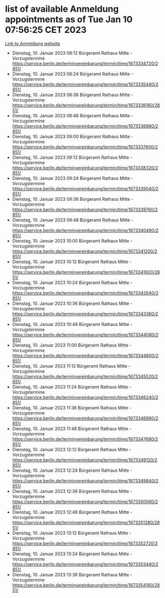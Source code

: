 # list of available Anmeldung appointments as of Tue Jan 10 07:56:25 CET 2023
[Link to Anmeldung website](https://service.berlin.de/terminvereinbarung/termin/tag.php?termin=0&anliegen[]=120686&dienstleisterlist=122210,122217,327316,122219,327312,122227,327314,122231,327346,122243,327348,122252,329742,122260,329745,122262,329748,122254,329751,122271,327278,122273,327274,122277,327276,330436,122280,327294,122282,327290,122284,327292,327539,122291,327270,122285,327266,122286,327264,122296,327268,150230,329760,122301,327282,122297,327286,122294,327284,122312,329763,122314,329775,122304,327330,122311,327334,122309,327332,122281,327352,122279,329772,122276,327324,122274,327326,122267,329766,122246,327318,122251,327320,122257,327322,122208,327298,122226,327300,121362,121364&herkunft=http%3A%2F%2Fservice.berlin.de%2Fdienstleistung%2F120686%2F)
- Dienstag, 10. Januar 2023 08:12 Bürgeramt Rathaus Mitte - Vorzugstermine https://service.berlin.de/terminvereinbarung/termin/time/1673334720/2851/
- Dienstag, 10. Januar 2023 08:24 Bürgeramt Rathaus Mitte - Vorzugstermine https://service.berlin.de/terminvereinbarung/termin/time/1673335440/2851/
- Dienstag, 10. Januar 2023 08:36 Bürgeramt Rathaus Mitte - Vorzugstermine https://service.berlin.de/terminvereinbarung/termin/time/1673336160/2851/
- Dienstag, 10. Januar 2023 08:48 Bürgeramt Rathaus Mitte - Vorzugstermine https://service.berlin.de/terminvereinbarung/termin/time/1673336880/2851/
- Dienstag, 10. Januar 2023 09:00 Bürgeramt Rathaus Mitte - Vorzugstermine https://service.berlin.de/terminvereinbarung/termin/time/1673337600/2851/
- Dienstag, 10. Januar 2023 09:12 Bürgeramt Rathaus Mitte - Vorzugstermine https://service.berlin.de/terminvereinbarung/termin/time/1673338320/2851/
- Dienstag, 10. Januar 2023 09:24 Bürgeramt Rathaus Mitte - Vorzugstermine https://service.berlin.de/terminvereinbarung/termin/time/1673339040/2851/
- Dienstag, 10. Januar 2023 09:36 Bürgeramt Rathaus Mitte - Vorzugstermine https://service.berlin.de/terminvereinbarung/termin/time/1673339760/2851/
- Dienstag, 10. Januar 2023 09:48 Bürgeramt Rathaus Mitte - Vorzugstermine https://service.berlin.de/terminvereinbarung/termin/time/1673340480/2851/
- Dienstag, 10. Januar 2023 10:00 Bürgeramt Rathaus Mitte - Vorzugstermine https://service.berlin.de/terminvereinbarung/termin/time/1673341200/2851/
- Dienstag, 10. Januar 2023 10:12 Bürgeramt Rathaus Mitte - Vorzugstermine https://service.berlin.de/terminvereinbarung/termin/time/1673341920/2851/
- Dienstag, 10. Januar 2023 10:24 Bürgeramt Rathaus Mitte - Vorzugstermine https://service.berlin.de/terminvereinbarung/termin/time/1673342640/2851/
- Dienstag, 10. Januar 2023 10:36 Bürgeramt Rathaus Mitte - Vorzugstermine https://service.berlin.de/terminvereinbarung/termin/time/1673343360/2851/
- Dienstag, 10. Januar 2023 10:48 Bürgeramt Rathaus Mitte - Vorzugstermine https://service.berlin.de/terminvereinbarung/termin/time/1673344080/2851/
- Dienstag, 10. Januar 2023 11:00 Bürgeramt Rathaus Mitte - Vorzugstermine https://service.berlin.de/terminvereinbarung/termin/time/1673344800/2851/
- Dienstag, 10. Januar 2023 11:12 Bürgeramt Rathaus Mitte - Vorzugstermine https://service.berlin.de/terminvereinbarung/termin/time/1673345520/2851/
- Dienstag, 10. Januar 2023 11:24 Bürgeramt Rathaus Mitte - Vorzugstermine https://service.berlin.de/terminvereinbarung/termin/time/1673346240/2851/
- Dienstag, 10. Januar 2023 11:36 Bürgeramt Rathaus Mitte - Vorzugstermine https://service.berlin.de/terminvereinbarung/termin/time/1673346960/2851/
- Dienstag, 10. Januar 2023 11:48 Bürgeramt Rathaus Mitte - Vorzugstermine https://service.berlin.de/terminvereinbarung/termin/time/1673347680/2851/
- Dienstag, 10. Januar 2023 12:12 Bürgeramt Rathaus Mitte - Vorzugstermine https://service.berlin.de/terminvereinbarung/termin/time/1673349120/2851/
- Dienstag, 10. Januar 2023 12:24 Bürgeramt Rathaus Mitte - Vorzugstermine https://service.berlin.de/terminvereinbarung/termin/time/1673349840/2851/
- Dienstag, 10. Januar 2023 12:36 Bürgeramt Rathaus Mitte - Vorzugstermine https://service.berlin.de/terminvereinbarung/termin/time/1673350560/2851/
- Dienstag, 10. Januar 2023 12:48 Bürgeramt Rathaus Mitte - Vorzugstermine https://service.berlin.de/terminvereinbarung/termin/time/1673351280/2851/
- Dienstag, 10. Januar 2023 13:12 Bürgeramt Rathaus Mitte - Vorzugstermine https://service.berlin.de/terminvereinbarung/termin/time/1673352720/2851/
- Dienstag, 10. Januar 2023 13:24 Bürgeramt Rathaus Mitte - Vorzugstermine https://service.berlin.de/terminvereinbarung/termin/time/1673353440/2851/
- Dienstag, 10. Januar 2023 13:36 Bürgeramt Rathaus Mitte - Vorzugstermine https://service.berlin.de/terminvereinbarung/termin/time/1673354160/2851/

